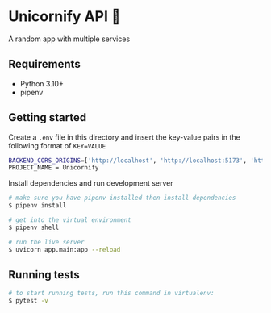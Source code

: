 
# Unicornify API 🦄

A random app with multiple services

## Requirements

* Python 3.10+
* pipenv

## Getting started

Create a `.env` file in this directory and insert the key-value pairs in the following format of `KEY=VALUE`

```sh
BACKEND_CORS_ORIGINS=['http://localhost', 'http://localhost:5173', 'https://localhost', 'http://127.0.0.1:5173']
PROJECT_NAME = Unicornify
```

Install dependencies and run development server

```bash
# make sure you have pipenv installed then install dependencies
$ pipenv install

# get into the virtual environment
$ pipenv shell

# run the live server
$ uvicorn app.main:app --reload
```

## Running tests

```bash
# to start running tests, run this command in virtualenv:
$ pytest -v
```
